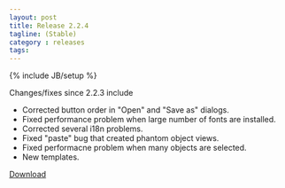 ```yaml
---
layout: post
title: Release 2.2.4
tagline: (Stable)
category : releases
tags:
---
```

{% include JB/setup %}

Changes/fixes since 2.2.3 include

- Corrected button order in "Open" and "Save as" dialogs.
- Fixed performance problem when large number of fonts are installed.
- Corrected several i18n problems.
- Fixed "paste" bug that created phantom object views.
- Fixed performacne problem when many objects are selected.
- New templates.

[Download](/pages/download.html)
